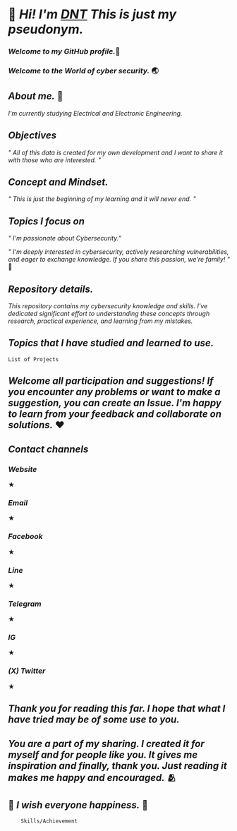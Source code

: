 # 👋 *Hi! I'm  [DNT](https://GitHub.com/Ratchanon-Suttawas/)  This is just my pseudonym.*

### *Welcome to my GitHub profile.*🎊
### *Welcome to the World of cyber security.* 🌏


## *About me.* 🙋
   _I'm currently studying Electrical and Electronic Engineering._

## *Objectives*
   _" All of this data is created for my own development and I want to share it with those who are interested. "_

## *Concept and Mindset.*

   _"  This is just the beginning of my learning and it will never end. "_

## *Topics I focus on*
   _" I'm passionate about Cybersecurity."_

   _" I'm deeply interested in cybersecurity, actively researching vulnerabilities, and eager to exchange knowledge. If you share this passion, we're family! "_ 🥰

## *Repository details.*
   _This repository contains my cybersecurity knowledge and skills. I've dedicated significant effort to understanding these concepts through research, practical experience, and learning from my mistakes._

## *Topics that I have studied and learned to use.*


    List of Projects


## *Welcome all participation and suggestions! If you encounter any problems or want to make a suggestion, you can create an Issue. I'm happy to learn from your feedback and collaborate on solutions.* ♥️

## *Contact channels*
### *Website*
 ★
### *Email*
 ★
### *Facebook*
 ★
### *Line*
 ★
### *Telegram*
 ★
### *IG*
 ★
### *(X) Twitter*
 ★

## *Thank you for reading this far. I hope that what I have tried may be of some use to you.*

## *You are a part of my sharing. I created it for myself and for people like you. It gives me inspiration and finally, thank you. Just reading it makes me happy and encouraged.* 🫂

## 🌅 *I wish everyone happiness.* 🌄

        Skills/Achievement
